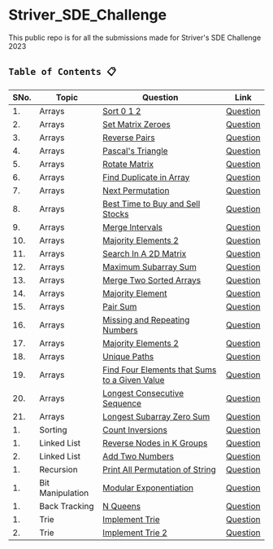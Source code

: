 # Striver_SDE_Challenge
This public repo is for all the submissions made for Striver's SDE Challenge 2023 


## `Table of Contents 📋`
| SNo. | **Topic** | **Question** | **Link**
| ---  | ---------    | ---------  | ---------
| 1.   | Arrays | [Sort 0 1 2](Arrays/Sort012.py) | [Question](https://www.codingninjas.com/codestudio/problems/sort-0-1-2_631055)
| 2.   | Arrays | [Set Matrix Zeroes](Arrays/SetMatrixZeroes.py) | [Question](https://www.codingninjas.com/codestudio/problems/set-matrix-zeros_3846774)
| 3.   | Arrays | [Reverse Pairs](Arrays/ReversePairs.py) | [Question](https://www.codingninjas.com/codestudio/problems/reverse-pairs_1112652)
| 4.   | Arrays | [Pascal's Triangle](Arrays/PascalsTriangle.py) | [Question](https://www.codingninjas.com/codestudio/problems/pascal-s-triangle_1089580)
| 5.   | Arrays | [Rotate Matrix](Arrays/RotateMatrix.py) | [Question](https://www.codingninjas.com/codestudio/problems/rotate-matrix_981260)
| 6.   | Arrays | [Find Duplicate in Array](Arrays/FindDuplicateInArray.py) | [Question](https://www.codingninjas.com/codestudio/problems/find-duplicate-in-array_1112602)
| 7.   | Arrays | [Next Permutation](Arrays/nextPermutation.py) | [Question](https://www.codingninjas.com/codestudio/problems/next-permutaion_893046)
| 8.   | Arrays | [Best Time to Buy and Sell Stocks](Arrays/bestTimeToBuyAndSellStock.py) | [Question](https://www.codingninjas.com/codestudio/problems/stocks-are-profitable_893405)
| 9.   | Arrays | [Merge Intervals](Arrays/mergeIntervals.py) | [Question](https://www.codingninjas.com/codestudio/problems/merge-intervals_699917)
| 10.   | Arrays | [Majority Elements 2](Arrays/majorityElements2.py) | [Question](https://www.codingninjas.com/codestudio/problems/majority-element-ii_893027)
| 11.   | Arrays | [Search In A 2D Matrix](Arrays/searchInA2DMatrix.py) | [Question](https://www.codingninjas.com/codestudio/problems/search-in-a-2d-matrix_980531)
| 12.   | Arrays | [Maximum Subarray Sum](Arrays/maximumSubarraySum.py) | [Question](https://www.codingninjas.com/codestudio/problems/maximum-subarray-sum_630526)
| 13.   | Arrays | [Merge Two Sorted Arrays](Arrays/mergeTwoSortedArrays.py) | [Question](https://www.codingninjas.com/codestudio/problems/ninja-and-sorted-arrays_1214628)
| 14.   | Arrays | [Majority Element](Arrays/majorityElement.py) | [Question](https://www.codingninjas.com/codestudio/problems/majority-element_842495)
| 15.   | Arrays | [Pair Sum](Arrays/pairSum.py) | [Question](https://www.codingninjas.com/codestudio/problems/pair-sum_697295)
| 16.   | Arrays | [Missing and Repeating Numbers](Arrays/missingAndRepeatingNumbers.py) | [Question](https://www.codingninjas.com/codestudio/problems/873366)
| 17.   | Arrays | [Majority Elements 2](Arrays/majorityElements2.py) | [Question]()
| 18.   | Arrays | [Unique Paths](Arrays/uniquePaths.py) | [Question](https://www.codingninjas.com/codestudio/problems/1081470)
| 19.   | Arrays | [Find Four Elements that Sums to a Given Value](Arrays/findFourElementsThatSums.py) | [Question](https://www.codingninjas.com/codestudio/problems/find-four-elements-that-sums-to-a-given-value_983605)
| 20.   | Arrays | [Longest Consecutive Sequence](Arrays/longestConsecutiveSequence.py) | [Question](https://www.codingninjas.com/studio/problems/longest-consecutive-sequence_8230708)
| 21.   | Arrays | [Longest Subarray Zero Sum](Arrays/longestSubarrayZeroSum.py) | [Question](https://www.codingninjas.com/codestudio/problems/longest-subset-zero-sum_920321)
| 1.   | Sorting | [Count Inversions](Sorting/countInversions.py) | [Question](https://www.codingninjas.com/codestudio/problems/count-inversions_615)
| 1.   | Linked List | [Reverse Nodes in K Groups](Linked_List/ReverseNodesinKGroup.py) | [Question](https://www.codingninjas.com/codestudio/problems/reverse-blocks_763406)
| 2.   | Linked List | [Add Two Numbers](Linked_List/addTwoNumbers.py) | [Question](https://www.codingninjas.com/codestudio/problems/add-two-numbers-as-linked-lists_1170520)
| 1.   | Recursion | [Print All Permutation of String](Recursion/printAllPermutationsOfString.py) | [Question](https://www.codingninjas.com/codestudio/problems/print-permutations-string_758958)
| 1.   | Bit Manipulation | [Modular Exponentiation](Bit_Manipulation/modularExponentiation.py) | [Question](https://www.codingninjas.com/codestudio/problems/modular-exponentiation_1082146)
| 1.   | Back Tracking | [N Queens](Back_Tracking/nQueens.py) | [Question](https://www.codingninjas.com/codestudio/problems/n-queens_759332)
| 1.   | Trie | [Implement Trie](Trie/implementTrie.py) | [Question](https://www.codingninjas.com/codestudio/problems/implement-trie_631356)
| 2.   | Trie | [Implement Trie 2](Trie/implementTrie2.py) | [Question](https://www.codingninjas.com/codestudio/problems/implement-trie_1387095)

